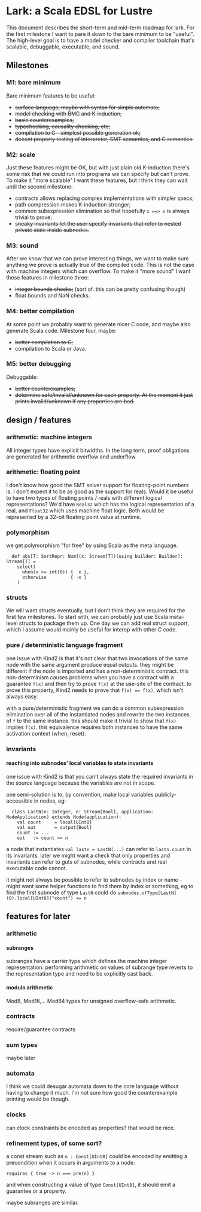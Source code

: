 # Lark: a Scala EDSL for Lustre

This document describes the short-term and mid-term roadmap for lark.
For the first milestone I want to pare it down to the bare minimum to be "useful".
The high-level goal is to have a model checker and compiler toolchain that's scalable, debuggable, executable, and sound.

## Milestones
### M1: bare minimum
Bare minimum features to be useful:
* ~~surface language, maybe with syntax for simple automata;~~
* ~~model checking with BMC and K-induction;~~
* ~~basic counterexamples;~~
* ~~typechecking, causality checking, etc;~~
* ~~compilation to C - simplest possible generation ok;~~
* ~~decent property testing of interpreter, SMT semantics, and C semantics.~~

### M2: scale
Just these features might be OK, but with just plain old K-induction there's some risk that we could run into programs we can specify but can't prove.
To make it "more scalable" I want these features, but I think they can wait until the second milestone:
* contracts allows replacing complex implementations with simpler specs;
* path compression makes K-induction stronger;
* common subexpression elimination so that hopefully `x ==> x` is always trivial to prove;
* ~~sneaky invariants let the user specify invariants that refer to nested private state inside subnodes.~~

### M3: sound
After we know that we can prove interesting things, we want to make sure anything we prove is actually true of the compiled code.
This is not the case with machine integers which can overflow.
To make it "more sound" I want these features in milestone three:
* ~~integer bounds checks;~~ (sort of. this can be pretty confusing though)
* float bounds and NaN checks.

### M4: better compilation
At some point we probably want to generate nicer C code, and maybe also generate Scala code.
Milestone four, maybe:
* ~~better compilation to C;~~
* compilation to Scala or Java.

### M5: better debugging
Debuggable:
* ~~better counterexamples;~~
* ~~determine safe/invalid/unknown for each property. At the moment it just prints invalid/unknown if any properties are bad.~~

## design / features

### arithmetic: machine integers
All integer types have explicit bitwidths.
In the long term, proof obligations are generated for arithmetic overflow and underflow.

### arithmetic: floating point
I don't know how good the SMT solver support for floating-point numbers is.
I don't expect it to be as good as the support for reals.
Would it be useful to have two types of floating points / reals with different logical representations?
We'd have `Real32` which has the logical representation of a real, and `Float32` which uses machine float logic.
Both would be represented by a 32-bit floating point value at runtime.

### polymorphism
we get polymorphism "for free" by using Scala as the meta language.

```
  def abs[T: SortRepr: Num](x: Stream[T])(using builder: Builder): Stream[T] =
    select(
      when(x >= int(0)) {  x },
      otherwise         { -x }
    )
```

### structs
We will want structs eventually, but I don't think they are required for the first few milestones.
To start with, we can probably just use Scala meta-level structs to package them up.
One day we can add real struct support, which I assume would mainly be useful for interop with other C code.

### pure / deterministic language fragment
one issue with Kind2 is that it's not clear that two invocations of the same node with the same argument produce equal outputs. they might be different if the node is imported and has a non-deterministic contract. this non-determinism causes problems when you have a contract with a guarantee `f(x)` and then try to prove `f(x)` at the use-site of the contract. to prove this property, Kind2 needs to prove that `f(x) == f(x)`, which isn't always easy.

with a pure/deterministic fragment we can do a common subexpression elimination over all of the instantiated nodes and rewrite the two instances of `f` to the same instance. this should make it trivial to show that `f(x)` implies `f(x)`. this equivalence requires both instances to have the same activation context (when, reset).

### invariants
#### reaching into subnodes' local variables to state invariants
one issue with Kind2 is that you can't always state the required invariants in the source language because the variables are not in scope.

one semi-solution is to, by convention, make local variables publicly-accessible in nodes, eg:
```
  class LastN(n: Integer, e: Stream[Bool], application: NodeApplication) extends Node(application):
    val count     = local[UInt8]
    val out       = output[Bool]
    count := ...
    out   := count >= n
```
a node that instantiates `val lastn = LastN(...)` can refer to `lastn.count` in its invariants. later we might want a check that only properties and invariants can refer to guts of subnodes, while contracts and real executable code cannot.

it might not always be possible to refer to subnodes by index or name - might want some helper functions to find them by index or something, eg to find the first subnode of type `LastN` could do `subnodes.ofType[LastN](0).local[UInt8]("count") <= n`

## features for later

### arithmetic
#### subranges
subranges have a carrier type which defines the machine integer representation. performing arithmetic on values of subrange type reverts to the representation type and need to be explicitly cast back.
#### modulo arithmetic
Mod8, Mod16,... Mod64 types for unsigned overflow-safe arithmetic.

### contracts
require/guarantee contracts

### sum types
maybe later

### automata
I think we could desugar automata down to the core language without having to change it much. I'm not sure how good the counterexample printing would be though.

### clocks
can clock constraints be encoded as properties? that would be nice.


### refinement types, of some sort?
a const stream such as `n : Const[UInt8]` could be encoded by emitting a precondition when it occurs in arguments to a node:
```
requires { true -> n === pre(n) }
```
and when constructing a value of type `Const[UInt8]`, it should emit a guarantee or a property.

maybe subranges are similar.
